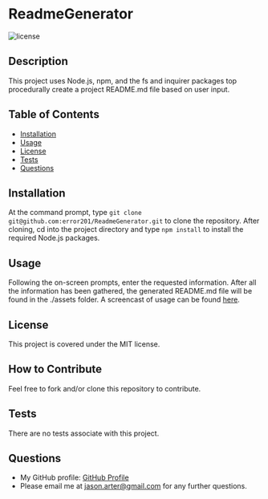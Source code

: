 # **ReadmeGenerator**

![license](https://img.shields.io/static/v1?label=License&message=MIT&color=success)

## Description

This project uses Node.js, npm, and the fs and inquirer packages top procedurally create a project README.md file based on user input.

## Table of Contents

- [Installation](#installation)
- [Usage](#usage)
- [License](#license)
- [Tests](#tests)
- [Questions](#questions)

## Installation

At the command prompt, type 
```git clone git@github.com:error201/ReadmeGenerator.git``` 
to clone the repository. After cloning, cd into the project directory and type 
```npm install``` 
to install the required Node.js packages.

## Usage

Following the on-screen prompts, enter the requested information. After all the information has been gathered, the generated README.md file will be found in the ./assets folder.
A screencast of usage can be found [here](https://drive.google.com/file/d/12dvtVWu0TeU3zVU4PxZDATVLwEgXDqwP/view).

## License

This project is covered under the MIT license.

## How to Contribute

Feel free to fork and/or clone this repository to contribute.

## Tests

There are no tests associate with this project.

## Questions

- My GitHub profile: [GitHub Profile](https://github.com/error201)
- Please email me at jason.arter@gmail.com for any further questions.